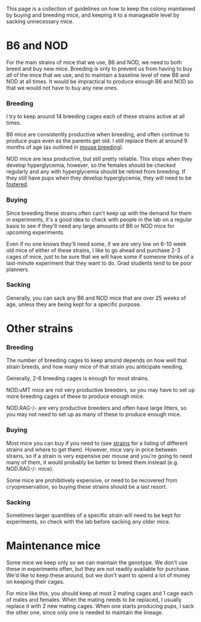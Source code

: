 <!-- TITLE: Colony Maintenance -->

This page is a collection of guidelines on how to keep the colony maintained by buying and breeding mice, and keeping it to a manageable level by sacking unnecessary mice.
# B6 and NOD
For the main strains of mice that we use, B6 and NOD, we need to both breed and buy new mice. Breeding is only to prevent us from having to buy *all* of the mice that we use, and to maintain a baseline level of new B6 and NOD at all times. It would be impractical to produce enough B6 and NOD so that we would not have to buy any new ones. 

 ### Breeding
I try to keep around 14 breeding cages each of these strains active at all times. 

B6 mice are consistently productive when breeding, and often continue to produce pups even as the parents get old. I still replace them at around 9 months of age (as outlined in [mouse breeding](/mouses/mouse-breeding)).

NOD mice are less productive, but still pretty reliable. This stops when they develop hyperglycemia, however, so the females should be checked regularly and any with hyperglycemia should be retired from breeding. If they still have pups when they develop hyperglycemia, they will need to be [fostered](/mouses/mouse-breeding#when-a-mother-is-incapacitated).

### Buying
Since breeding these strains often can't keep up with the demand for them in experiments, it's a good idea to check with people in the lab on a regular basis to see if they'll need any large amounts of B6 or NOD mice for upcoming experiments.

Even if no one knows they'll need some, if we are very low on 6-10 week old mice of either of these strains, I like to go ahead and purchase 2-3 cages of mice, just to be sure that we will have some if someone thinks of a last-minute experiment that they want to do. Grad students tend to be poor planners.

### Sacking
Generally, you can sack any B6 and NOD mice that are over 25 weeks of age, unless they are being kept for a specific purpose. 

# Other strains
### Breeding
The number of breeding cages to keep around depends on how well that strain breeds, and how many mice of that strain you anticipate needing. 

Generally, 2-6 breeding cages is enough for most strains.

NOD.uMT mice are not very productive breeders, so you may have to set up more breeding cages of these to produce enough mice.

NOD.RAG-/- are very productive breeders and often have large litters, so you may not need to set up as many of these to produce enough mice.

### Buying
Most mice you can buy if you need to (see [strains](/mouses/mouse-strains) for a listing of different strains and where to get them). However, mice vary in price between strains, so if a strain is very expensive per mouse and you're going to need many of them, it would probably be better to breed them instead (e.g. NOD.RAG-/- mice). 

Some mice are prohibitively expensive, or need to be recovered from cryopreservation, so buying these strains should be a last resort.

### Sacking
Sometimes larger quantities of a specific strain will need to be kept for experiments, so check with the lab before sacking any older mice.

# Maintenance mice
Some mice we keep only so we can maintain the genotype. We don't use these in experiments often, but they are not readily available for purchase. We'd like to keep these around, but we don't want to spend a lot of money on keeping their cages.

For mice like this, you should keep at most 2 mating cages and 1 cage each of males and females. When the mating needs to be replaced, I usually replace it with 2 new mating cages. When one starts producing pups, I sack the other one, since only one is needed to maintain the lineage.